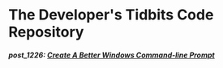 The Developer's Tidbits Code Repository
==========

##### post_1226: [Create A Better Windows Command-line Prompt](http://devtidbits.com/2014/05/21/create-a-better-windows-command-line-prompt/)

